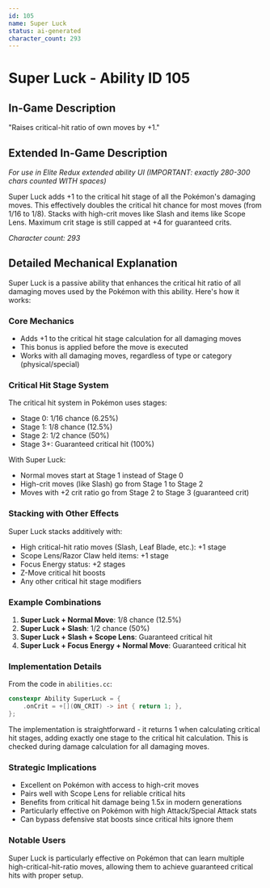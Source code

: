 ```yaml
---
id: 105
name: Super Luck
status: ai-generated
character_count: 293
---
```


# Super Luck - Ability ID 105

## In-Game Description
"Raises critical-hit ratio of own moves by +1."

## Extended In-Game Description
*For use in Elite Redux extended ability UI (IMPORTANT: exactly 280-300 chars counted WITH spaces)*

Super Luck adds +1 to the critical hit stage of all the Pokémon's damaging moves. This effectively doubles the critical hit chance for most moves (from 1/16 to 1/8). Stacks with high-crit moves like Slash and items like Scope Lens. Maximum crit stage is still capped at +4 for guaranteed crits.

*Character count: 293*

## Detailed Mechanical Explanation

Super Luck is a passive ability that enhances the critical hit ratio of all damaging moves used by the Pokémon with this ability. Here's how it works:

### Core Mechanics
- Adds +1 to the critical hit stage calculation for all damaging moves
- This bonus is applied before the move is executed
- Works with all damaging moves, regardless of type or category (physical/special)

### Critical Hit Stage System
The critical hit system in Pokémon uses stages:
- Stage 0: 1/16 chance (6.25%)
- Stage 1: 1/8 chance (12.5%)
- Stage 2: 1/2 chance (50%)
- Stage 3+: Guaranteed critical hit (100%)

With Super Luck:
- Normal moves start at Stage 1 instead of Stage 0
- High-crit moves (like Slash) go from Stage 1 to Stage 2
- Moves with +2 crit ratio go from Stage 2 to Stage 3 (guaranteed crit)

### Stacking with Other Effects
Super Luck stacks additively with:
- High critical-hit ratio moves (Slash, Leaf Blade, etc.): +1 stage
- Scope Lens/Razor Claw held items: +1 stage
- Focus Energy status: +2 stages
- Z-Move critical hit boosts
- Any other critical hit stage modifiers

### Example Combinations
1. **Super Luck + Normal Move**: 1/8 chance (12.5%)
2. **Super Luck + Slash**: 1/2 chance (50%)
3. **Super Luck + Slash + Scope Lens**: Guaranteed critical hit
4. **Super Luck + Focus Energy + Normal Move**: Guaranteed critical hit

### Implementation Details
From the code in `abilities.cc`:
```c
constexpr Ability SuperLuck = {
    .onCrit = +[](ON_CRIT) -> int { return 1; },
};
```

The implementation is straightforward - it returns 1 when calculating critical hit stages, adding exactly one stage to the critical hit calculation. This is checked during damage calculation for all damaging moves.

### Strategic Implications
- Excellent on Pokémon with access to high-crit moves
- Pairs well with Scope Lens for reliable critical hits
- Benefits from critical hit damage being 1.5x in modern generations
- Particularly effective on Pokémon with high Attack/Special Attack stats
- Can bypass defensive stat boosts since critical hits ignore them

### Notable Users
Super Luck is particularly effective on Pokémon that can learn multiple high-critical-hit-ratio moves, allowing them to achieve guaranteed critical hits with proper setup.